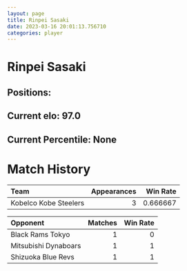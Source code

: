 ```yaml
---  
layout: page  
title: Rinpei Sasaki  
date: 2023-03-16 20:01:13.756710  
categories: player  
---
```

# Rinpei Sasaki

## Positions: 

## Current elo: 97.0

## Current Percentile: None

# Match History


| Team                  |   Appearances |   Win Rate |
|:----------------------|--------------:|-----------:|
| Kobelco Kobe Steelers |             3 |   0.666667 |

| Opponent             |   Matches |   Win Rate |
|:---------------------|----------:|-----------:|
| Black Rams Tokyo     |         1 |          0 |
| Mitsubishi Dynaboars |         1 |          1 |
| Shizuoka Blue Revs   |         1 |          1 |